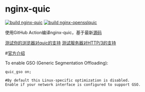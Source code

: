 # nginx-quic
[![build nginx-quic](https://github.com/Funny-T/nginx-quic/actions/workflows/build.yml/badge.svg)](https://github.com/Funny-T/nginx-quic/actions/workflows/build.yml)
[![build nginx-opensslquic](https://github.com/Funny-T/nginx-quic/actions/workflows/openssl.yml/badge.svg)](https://github.com/Funny-T/nginx-quic/actions/workflows/openssl.yml)


使用GitHub Action编译nginx-quic，基于最新[源码](https://hg.nginx.org/nginx)

[测试你的浏览器对quic的支持](https://quic.nginx.org/quic.html)
[测试服务器对HTTP/3的支持](https://http3check.net)

#[官方介绍](https://quic.nginx.org/readme.html)


To enable GSO (Generic Segmentation Offloading):

    quic_gso on;

    #By default this Linux-specific optimization is disabled.
    Enable if your network interface is configured to support GSO.

